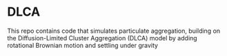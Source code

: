 # DLCA

This repo contains code that simulates particulate aggregation, building on the Diffusion-Limited Cluster Aggregation (DLCA) model by adding rotational Brownian motion and settling under gravity
